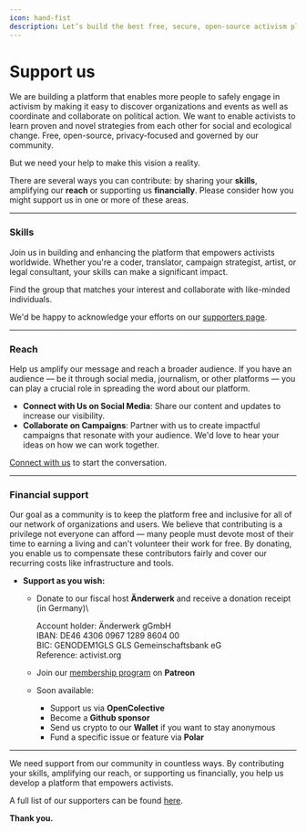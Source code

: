 ```yaml
---
icon: hand-fist
description: Let’s build the best free, secure, open-source activism platform.
---
```


# Support us

We are building a platform that enables more people to safely engage in activism by making it easy to discover organizations and events as well as coordinate and collaborate on political action. We want to enable activists to learn proven and novel strategies from each other for social and ecological change. Free, open-source, privacy-focused and governed by our community.

But we need your help to make this vision a reality.

There are several ways you can contribute: by sharing your **skills**, amplifying our **reach** or supporting us **financially**. Please consider how you might support us in one or more of these areas.

***

### Skills

Join us in building and enhancing the platform that empowers activists worldwide. Whether you're a coder, translator, campaign strategist, artist, or legal consultant, your skills can make a significant impact.

Find the group that matches your interest and collaborate with like-minded individuals.

We'd be happy to acknowledge your efforts on our [supporters page](https://activist.org/de/supporters).

***

### Reach

Help us amplify our message and reach a broader audience. If you have an audience — be it through social media, journalism, or other platforms — you can play a crucial role in spreading the word about our platform.

* **Connect with Us on Social Media**: Share our content and updates to increase our visibility.
* **Collaborate on Campaigns**: Partner with us to create impactful campaigns that resonate with your audience. We'd love to hear your ideas on how we can work together.&#x20;

[Connect with us](connect-with-us.md) to start the conversation.

***

### Financial support

Our goal as a community is to keep the platform free and inclusive for all of our network of organizations and users. We believe that contributing is a privilege not everyone can afford — many people must devote most of their time to earning a living and can't volunteer their work for free. By donating, you enable us to compensate these contributors fairly and cover our recurring costs like infrastructure and tools.

*   **Support as you wish:**

    * Donate to our fiscal host **Änderwerk** and receive a donation receipt (in Germany)\


      Account holder: Änderwerk gGmbH \
      IBAN: DE46 4306 0967 1289 8604 00 \
      BIC: GENODEM1GLS GLS Gemeinschaftsbank eG\
      Reference: activist.org


    * Join our [membership program](https://patreon.com/user?u=92165050\&utm\_medium=unknown\&utm\_source=join\_link\&utm\_campaign=creatorshare\_creator\&utm\_content=copyLink) on **Patreon**
    * Soon available:
      * Support us via **OpenColective**
      * Become a **Github sponsor**
      * Send us crypto to our **Wallet** if you want to stay anonymous
      * Fund a specific issue or feature via **Polar**

***

We need support from our community in countless ways. By contributing your skills, amplifying our reach, or supporting us financially, you help us develop a platform that empowers activists.

A full list of our supporters can be found [here](https://activist.org/de/supporters).

**Thank you.**
